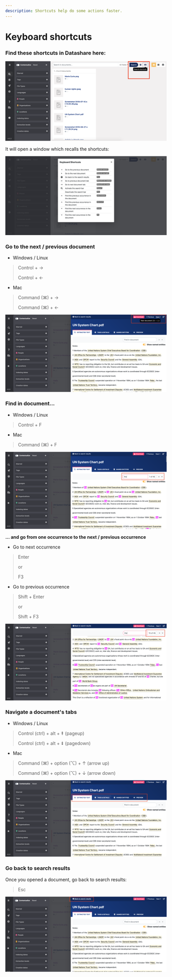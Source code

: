 ```yaml
---
description: Shortcuts help do some actions faster.
---
```


# Keyboard shortcuts

### F**ind these shortcuts in Datashare here:**

![](<../.gitbook/assets/Screenshot 2019-10-01 at 10.17.49.png>)

It will open a window which recalls the shortcuts:

![](<../.gitbook/assets/Screenshot 2019-10-01 at 10.18.03.png>)

### **Go to the next / previous document**

* Windows / Linux

> Control + →
>
> Control + ←

* Mac

> Command (⌘) + →
>
> Command (⌘) + ←

![](<../.gitbook/assets/Next document.png>)

### **Find in document...**

* Windows / Linux

> Control + F

* Mac

> Command (⌘) + F

![](<../.gitbook/assets/Find in document F.png>)

**... and go from one occurrence to the next / previous occurrence**

* Go to next occurrence

> Enter
>
> or
>
> F3

* Go to previous occurrence

> Shift + Enter
>
> or
>
> Shift + F3

![](<../.gitbook/assets/Previous next occurrence.png>)

### Navigate a document's tabs

* Windows / Linux

> Control (ctrl) + alt + ⇞ (pageup)
>
> Control (ctrl) + alt + ⇟ (pagedown)

* Mac

> Command (⌘) + option (⌥) + ↑ (arrow up)
>
> Command (⌘) + option (⌥) + ↓ (arrow down)

![](<../.gitbook/assets/Navigate between tabs in a doc.png>)

### Go back to search results

Once you opened a document, go back to search results:

> Esc

![](<../.gitbook/assets/Back to search results.png>)
